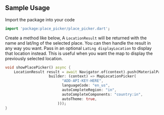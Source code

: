 ## Sample Usage

Import the package into your code

```dart
import 'package:place_picker/place_picker.dart';
```

Create a method like below, A `LocationResult` will be returned
with the name and lat/lng of the selected place. You can then handle the result in any way you want.
Pass in an optional `LatLng displayLocation` to display that location instead. This is useful when you want the map
to display the previously selected location.

```dart
void showPlacePicker() async {
    LocationResult result = await Navigator.of(context).push(MaterialPageRoute(
                    builder: (context) => MapLocationPicker(
                          "ADD-API-KEY-HERE",
                          languageCode: "en_us",
                          autoCompleteRegion: "in",
                          autoCompleteComponents: "country:in",
                          autoTheme: true,
                        )));
}
```
